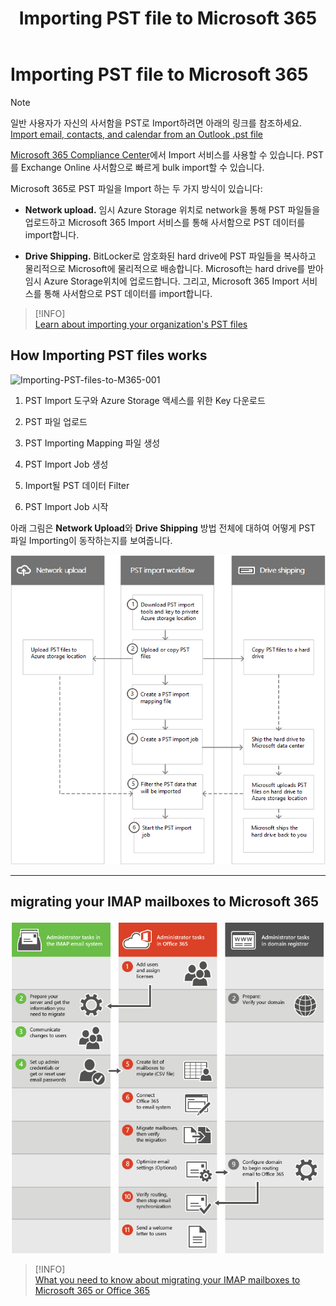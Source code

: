 ﻿---
title: Importing PST file to Microsoft 365
filename: Exchange\Online\Importing-PST-file-to-Microsoft-365
ms.date: 2022.04.13
---

# Importing PST file to Microsoft 365

> [!NOTE]  
> 일반 사용자가 자신의 사서함을 PST로 Import하려면 아래의 링크를 참조하세요.  
> [Import email, contacts, and calendar from an Outlook .pst file](https://go.microsoft.com/fwlink/p/?LinkID=785075)

[Microsoft 365 Compliance Center](https://go.microsoft.com/fwlink/p/?linkid=2077149)에서 Import 서비스를 사용할 수 있습니다.
PST를 Exchange Online 사서함으로 빠르게 bulk import할 수 있습니다.

Microsoft 365로 PST 파일을 Import 하는 두 가지 방식이 있습니다:

- **Network upload.** 임시 Azure Storage 위치로 network을 통해 PST 파일들을 업로드하고 Microsoft 365 Import 서비스를 통해 사서함으로 PST 데이터를 import합니다.

- **Drive Shipping.** BitLocker로 암호화된 hard drive에 PST 파일들을 복사하고 물리적으로 Microsoft에 물리적으로 배송합니다. Microsoft는 hard drive를 받아 임시 Azure Storage위치에 업로드합니다. 그리고, Microsoft 365 Import 서비스를 통해 사서함으로 PST 데이터를 import합니다.

> [!INFO]  
> [Learn about importing your organization's PST files](https://docs.microsoft.com/en-us/microsoft-365/compliance/importing-pst-files-to-office-365)

## How Importing PST files works

![Importing-PST-files-to-M365-001](https://github.com/kj-park/tech/blob/main/Exchange/.media/Importing-PST-files-to-M365-001?raw=true)

1. PST Import 도구와 Azure Storage 액세스를 위한 Key 다운로드

1. PST 파일 업로드

1. PST Importing Mapping 파일 생성

1. PST Import Job 생성

1. Import될 PST 데이터 Filter

1. PST Import Job 시작

아래 그림은 **Network Upload**와 **Drive Shipping** 방법 전체에 대하여 어떻게 PST 파일 Importing이 동작하는지를 보여줍니다.

![import-pst-to-exo](https://github.com/kj-park/tech/blob/main/Exchange/.media/import-pst-to-exo.png?raw=true)




















---


## migrating your IMAP mailboxes to Microsoft 365

![mig-from-imap-to-exo](https://github.com/kj-park/tech/blob/main/Exchange/.media/mig-from-imap-to-exo.png?raw=true)


> [!INFO]  
> [What you need to know about migrating your IMAP mailboxes to Microsoft 365 or Office 365](https://docs.microsoft.com/en-us/exchange/mailbox-migration/migrating-imap-mailboxes/migrating-imap-mailboxes)

